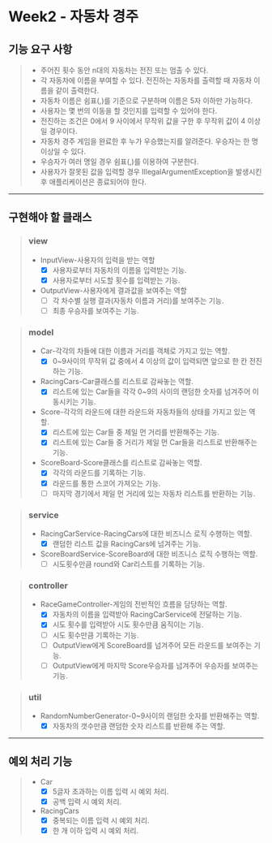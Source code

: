 # Week2 - 자동차 경주


## 기능 요구 사항
> + 주어진 횟수 동안 n대의 자동차는 전진 또는 멈출 수 있다.
> + 각 자동차에 이름을 부여할 수 있다. 전진하는 자동차를 출력할 때 자동차 이름을 같이 출력한다.
> + 자동차 이름은 쉼표(,)를 기준으로 구분하며 이름은 5자 이하만 가능하다.
> + 사용자는 몇 번의 이동을 할 것인지를 입력할 수 있어야 한다.
> + 전진하는 조건은 0에서 9 사이에서 무작위 값을 구한 후 무작위 값이 4 이상일 경우이다.
> + 자동차 경주 게임을 완료한 후 누가 우승했는지를 알려준다. 우승자는 한 명 이상일 수 있다.
> + 우승자가 여러 명일 경우 쉼표(,)를 이용하여 구분한다.
> + 사용자가 잘못된 값을 입력할 경우 IllegalArgumentException을 발생시킨 후 애플리케이션은 종료되어야 한다.
------

## 구현해야 할 클래스
> ### view
> + InputView-사용자의 입력을 받는 역할
>   + [X] 사용자로부터 자동차의 이름을 입력받는 기능.
>   + [X] 사용자로부터 시도할 횟수를 입력받는 기능.
> + OutputView-사용자에게 결과값을 보여주는 역할
>   + [ ] 각 차수별 실행 결과(자동차 이름과 거리)를 보여주는 기능.
>   + [ ] 최종 우승자를 보여주는 기능.

> ### model
> + Car-각각의 차들에 대한 이름과 거리를 객체로 가지고 있는 역할.
>   + [X] 0~9사이의 무작위 값 중에서 4 이상의 값이 입력되면 앞으로 한 칸 전진하는 기능.
> + RacingCars-Car클래스를 리스트로 감싸놓는 역할.
>   + [X] 리스트에 있는 Car들을 각각 0~9의 사이의 랜덤한 숫자를 넘겨주어 이동시키는 기능.
> + Score-각각의 라운드에 대한 라운드와 자동차들의 상태를 가지고 있는 역할.
>   + [X] 리스트에 있는 Car들 중 제일 먼 거리를 반환해주는 기능.
>   + [X] 리스트에 있는 Car들 중 거리가 제일 먼 Car들을 리스트로 반환해주는 기능.
> + ScoreBoard-Score클래스를 리스트로 감싸놓는 역할.
>   + [X] 각각의 라운드를 기록하는 기능.
>   + [X] 라운드를 통한 스코어 가져오는 기능.
>   + [ ] 마지막 경기에서 제일 먼 거리에 있는 자동차 리스트를 반환하는 기능.

> ### service
> + RacingCarService-RacingCars에 대한 비즈니스 로직 수행하는 역할.
>   + [X] 랜덤한 리스트 값을 RacingCars에 넘겨주는 기능.
> + ScoreBoardService-ScoreBoard에 대한 비즈니스 로직 수행하는 역할.
>   + [ ] 시도횟수만큼 round와 Car리스트를 기록하는 기능.

> ### controller
> + RaceGameController-게임의 전반적인 흐름을 담당하는 역할.
>   + [X] 자동차의 이름을 입력받아 RacingCarService에 전달하는 기능.
>   + [X] 시도 횟수를 입력받아 시도 횟수만큼 움직이는 기능.
>   + [ ] 시도 횟수만큼 기록하는 기능.
>   + [ ] OutputView에게 ScoreBoard를 넘겨주어 모든 라운드를 보여주는 기능.
>   + [ ] OutputView에게 마지막 Score우승자를 넘겨주어 우승자를 보여주는 기능.

> ### util
> + RandomNumberGenerator-0~9사이의 랜덤한 숫자를 반환해주는 역할.
>   + [X] 자동차의 갯수만큼 랜덤한 숫자 리스트를 반환해 주는 역할.
-------

## 예외 처리 기능
> + Car
>   + [X] 5글자 초과하는 이름 입력 시 예외 처리.
>   + [X] 공백 입력 시 예외 처리.
> + RacingCars
>   + [X] 중복되는 이름 입력 시 예외 처리.
>   + [X] 한 개 이하 입력 시 예외 처리.
